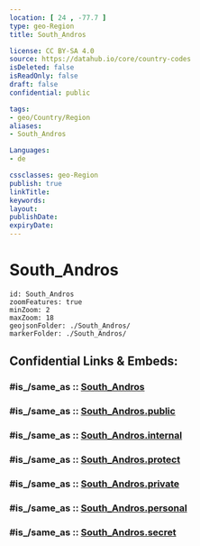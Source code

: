```yaml
---
location: [ 24 , -77.7 ] 
type: geo-Region
title: South_Andros

license: CC BY-SA 4.0
source: https://datahub.io/core/country-codes
isDeleted: false
isReadOnly: false
draft: false
confidential: public

tags:
- geo/Country/Region
aliases:
- South_Andros

Languages:
- de

cssclasses: geo-Region
publish: true
linkTitle: 
keywords: 
layout: 
publishDate: 
expiryDate: 
---
```


# South_Andros

```leaflet
id: South_Andros
zoomFeatures: true 
minZoom: 2 
maxZoom: 18
geojsonFolder: ./South_Andros/
markerFolder: ./South_Andros/
```


## Confidential Links & Embeds: 

### #is_/same_as :: [South_Andros](/_Standards/Earth/Continent/America~Caribbean/Bahamas/Districts~Bahamas/South_Andros.md) 

### #is_/same_as :: [South_Andros.public](/_public/Earth/Continent/America~Caribbean/Bahamas/Districts~Bahamas/South_Andros.public.md) 

### #is_/same_as :: [South_Andros.internal](/_internal/Earth/Continent/America~Caribbean/Bahamas/Districts~Bahamas/South_Andros.internal.md) 

### #is_/same_as :: [South_Andros.protect](/_protect/Earth/Continent/America~Caribbean/Bahamas/Districts~Bahamas/South_Andros.protect.md) 

### #is_/same_as :: [South_Andros.private](/_private/Earth/Continent/America~Caribbean/Bahamas/Districts~Bahamas/South_Andros.private.md) 

### #is_/same_as :: [South_Andros.personal](/_personal/Earth/Continent/America~Caribbean/Bahamas/Districts~Bahamas/South_Andros.personal.md) 

### #is_/same_as :: [South_Andros.secret](/_secret/Earth/Continent/America~Caribbean/Bahamas/Districts~Bahamas/South_Andros.secret.md)


